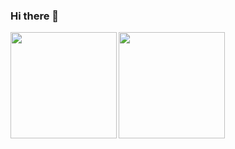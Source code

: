 ### Hi there 👋
<a href="https://github.com/tocoteron">
  <img align="left" height="170px" src="https://github-readme-stats.vercel.app/api?username=shuntatakemoto&count_private=true&show_icons=true&theme=dracula" />
</a>
<a href="https://github.com/tocoteron">
  <img align="left" height="170px" src="https://github-readme-stats.vercel.app/api/top-langs/?username=shuntatakemoto&layout=compact&theme=dracula" />
</a>
